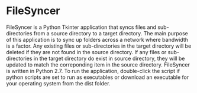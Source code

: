 # FileSyncer
FileSyncer is a Python Tkinter application that syncs files and sub-directories from a source directory to a target directory. The main purpose of this application is to sync up folders across a network where bandwidth is a factor. Any existing files or sub-directories in the target directory will be deleted if they are not found in the source directory. If any files or sub-directories in the target directory do exist in source directory, they will be updated to match the correponding item in the source directory. FileSyncer is written in Python 2.7. To run the application, double-click the script if python scripts are set to run as executables or download an executable for your operating system from the dist folder.
